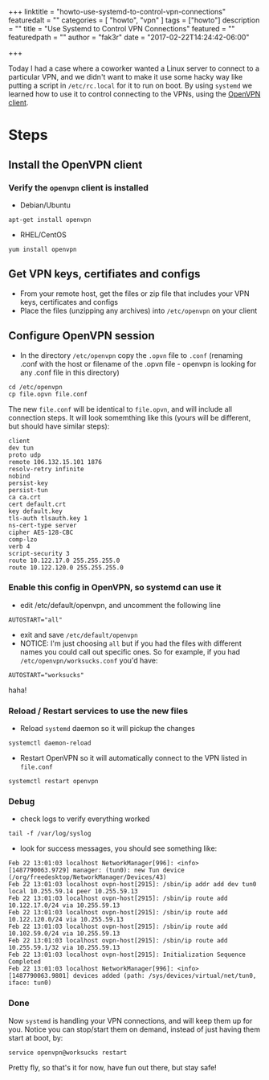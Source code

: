 +++
linktitle = "howto-use-systemd-to-control-vpn-connections"
featuredalt = ""
categories = [ "howto", "vpn" ]
tags = ["howto"]
description = ""
title = "Use Systemd to Control VPN Connections"
featured = ""
featuredpath = ""
author = "fak3r"
date = "2017-02-22T14:24:42-06:00"

+++

Today I had a case where a coworker wanted a Linux server to connect to a particular VPN, and we didn't want to make it use some hacky way like putting a script in `/etc/rc.local` for it to run on boot. By using `systemd` we learned how to use it to control connecting to the VPNs, using the [OpenVPN client](https://openvpn.net/).

# Steps

## Install the OpenVPN client

### Verify the `openvpn` client is installed

* Debian/Ubuntu

```
apt-get install openvpn 
```

* RHEL/CentOS

```
yum install openvpn
```

## Get VPN keys, certifiates and configs 

* From your remote host, get the files or zip file that includes your VPN keys, certificates and configs 
* Place the files (unzipping any archives) into `/etc/openvpn` on your client

## Configure OpenVPN session

* In the directory `/etc/openvpn` copy the `.opvn` file to `.conf` (renaming .conf with the host or filename of the .opvn file - openvpn is looking for any .conf file in this directory)

```
cd /etc/openvpn
cp file.opvn file.conf 
```

The new `file.conf` will be identical to `file.opvn`, and will include all connection steps. It will look somemthing like this (yours will be different, but should have similar steps):

```
client
dev tun
proto udp
remote 106.132.15.101 1876
resolv-retry infinite
nobind
persist-key
persist-tun
ca ca.crt
cert default.crt
key default.key
tls-auth tlsauth.key 1
ns-cert-type server
cipher AES-128-CBC
comp-lzo
verb 4
script-security 3
route 10.122.17.0 255.255.255.0
route 10.122.120.0 255.255.255.0
```

### Enable this config in OpenVPN, so systemd can use it

* edit /etc/default/openvpn, and uncomment the following line

```
AUTOSTART="all"
```

* exit and save `/etc/default/openvpn`
* NOTICE: I'm just choosing `all` but if you had the files with different names you could call out specific ones. So for example, if you had `/etc/openvpn/worksucks.conf` you'd have:

```
AUTOSTART="worksucks"
```

haha!

### Reload / Restart services to use the new files

* Reload `systemd` daemon so it will pickup the changes

```
systemctl daemon-reload
```

* Restart OpenVPN so it will automatically connect to the VPN listed in `file.conf`

```
systemctl restart openvpn
```

### Debug

* check logs to verify everything worked

```
tail -f /var/log/syslog
```

* look for success messages, you should see something like:

```
Feb 22 13:01:03 localhost NetworkManager[996]: <info>  [1487790063.9729] manager: (tun0): new Tun device (/org/freedesktop/NetworkManager/Devices/43)
Feb 22 13:01:03 localhost ovpn-host[2915]: /sbin/ip addr add dev tun0 local 10.255.59.14 peer 10.255.59.13
Feb 22 13:01:03 localhost ovpn-host[2915]: /sbin/ip route add 10.122.17.0/24 via 10.255.59.13
Feb 22 13:01:03 localhost ovpn-host[2915]: /sbin/ip route add 10.122.120.0/24 via 10.255.59.13
Feb 22 13:01:03 localhost ovpn-host[2915]: /sbin/ip route add 10.102.59.0/24 via 10.255.59.13
Feb 22 13:01:03 localhost ovpn-host[2915]: /sbin/ip route add 10.255.59.1/32 via 10.255.59.13
Feb 22 13:01:03 localhost ovpn-host[2915]: Initialization Sequence Completed
Feb 22 13:01:03 localhost NetworkManager[996]: <info>  [1487790063.9801] devices added (path: /sys/devices/virtual/net/tun0, iface: tun0)
```

### Done

Now `systemd` is handling your VPN connections, and will keep them up for you. Notice you can stop/start them on demand, instead of just having them start at boot, by:

```
service openvpn@worksucks restart
```

Pretty fly, so that's it for now, have fun out there, but stay safe!
